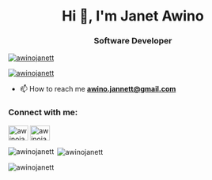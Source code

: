 <h1 align="center">Hi 👋, I'm Janet Awino</h1>
<h3 align="center">Software Developer</h3>



<p align="left"> <a href="https://github.com/ryo-ma/github-profile-trophy"><img src="https://github-profile-trophy.vercel.app/?username=awinojanett" alt="awinojanett" /></a> </p>

<p align="left"> <a href="https://twitter.com/awinojanett" target="blank"><img src="https://img.shields.io/twitter/follow/awinojanett?logo=twitter&style=for-the-badge" alt="awinojanett" /></a> </p>

- 📫 How to reach me **awino.jannett@gmail.com**

<h3 align="left">Connect with me:</h3>
<p align="left">
<a href="https://dev.to/awinojanett" target="blank"><img align="center" src="https://raw.githubusercontent.com/rahuldkjain/github-profile-readme-generator/master/src/images/icons/Social/devto.svg" alt="awinojanett" height="30" width="40" /></a>
<a href="https://twitter.com/awinojanett" target="blank"><img align="center" src="https://raw.githubusercontent.com/rahuldkjain/github-profile-readme-generator/master/src/images/icons/Social/twitter.svg" alt="awinojanett" height="30" width="40" /></a>
</p>

<p><img align="left" src="https://github-readme-stats.vercel.app/api/top-langs?username=awinojanett&show_icons=true&locale=en&layout=compact" alt="awinojanett" /></p>

<p>&nbsp;<img align="center" src="https://github-readme-stats.vercel.app/api?username=awinojanett&show_icons=true&locale=en" alt="awinojanett" /></p>

<p><img align="center" src="https://github-readme-streak-stats.herokuapp.com/?user=awinojanett&" alt="awinojanett" /></p>
